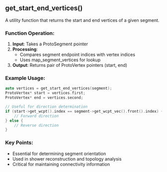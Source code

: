 ## get_start_end_vertices()

A utility function that returns the start and end vertices of a given segment.

### Function Operation:

1. **Input**: Takes a ProtoSegment pointer
2. **Processing**: 
   - Compares segment endpoint indices with vertex indices
   - Uses map_segment_vertices for lookup
3. **Output**: Returns pair of ProtoVertex pointers (start, end)

### Example Usage:
```cpp
auto vertices = get_start_end_vertices(segment);
ProtoVertex* start = vertices.first;
ProtoVertex* end = vertices.second;

// Useful for direction determination
if (start->get_wcpt().index == segment->get_wcpt_vec().front().index) {
    // Forward direction
} else {
    // Reverse direction
}
```

### Key Points:
- Essential for determining segment orientation
- Used in shower reconstruction and topology analysis
- Critical for maintaining connectivity information

